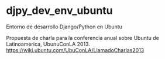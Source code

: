djpy_dev_env_ubuntu
===================

Entorno de desarrollo Django/Python en Ubuntu


Propuesta de charla para la conferencia anual sobre Ubuntu de Latinoamerica, UbunuConLA 2013.
https://wiki.ubuntu.com/UbuConLA/LlamadoCharlas2013

